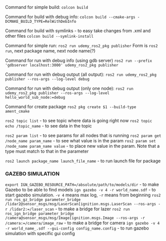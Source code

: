 Command for simple build:
`colcon build`

Command for build with debug info:
`colcon build --cmake-args -DCMAKE_BUILD_TYPE=RelWithDebInfo`

Command for build with symlinks - to easy take changes from .xml and other files
`colcon build --symlink-install`

Command for simple run:
`ros2 run udemy_ros2_pkg publisher`
Form is `ros2 run`, next package name, next node name(?)

Command for run with debug info (using gdb server)
`ros2 run --prefix 'gdbserver localhost:3000' udemy_ros2_pkg publisher`

Command for run with debug output (all output):
`ros2 run udemy_ros2_pkg publisher --ros-args --log-level debug`

Command for run with debug output (only one node):
`ros2 run udemy_ros2_pkg publisher --ros-args --log-level hello_world_sub_node:=debug`

Command for create package
`ros2 pkg create $1 --build-type ament_cmake`

`ros2 topic list` - to see topic where data is going right now
`ros2 topic echo /topic_name` - to see data in the topic

`ros2 param list` - to see params for all nodes that is running
`ros2 param get /node_name param_name` - to see what value is in the param
`ros2 param set /node_name param_name value` - to place new value in the param. Note that a type must match to that in the parameter

`ros2 launch package_name launch_file_name` - to run launch file for package

### GAZEBO SIMULATION
`export IGN_GAZEBO_RESOURCE_PATH=/absolute/path/to/models/dir` - to make Gazebo to be able to find models
`ign gazebo -v 4 -r world_name.sdf` - to start gazebo simulation. `-v 4` means max log, `-r` means from beginning
`ros2 run ros_gz_bridge parameter_bridge /lidar2@sensor_msgs/msg/LaserScan[ignition.msgs.LaserScan --ros-args -r /lidar2:=/laser_scan` - to make a bridge for lazer
`ros2 run ros_ign_bridge parameter_bridge /camera@sensor_msgs/msg/Image[ignition.msgs.Image --ros-args -r /camera:=/camera/image_raw` - to make a bridge for camera
`ign gazebo -v 4 -r world_name_.sdf --gui-config config_name.config` - to run gazebo simulation with specific gui config